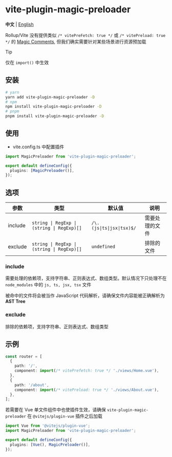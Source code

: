 # vite-plugin-magic-preloader

**中文** | [English](./README.md)

Rollup/Vite 没有提供类似 `/* vitePreFetch: true */` 或 `/* vitePreload: true */` 的 [Magic Comments](https://webpack.js.org/api/module-methods/#magic-comments), 但我们确实需要针对某些场景进行资源预加载

> [!TIP]
> 仅在 `import()` 中生效

## 安装

```bash
# yarn
yarn add vite-plugin-magic-preloader -D
# npm
npm install vite-plugin-magic-preloader -D
# pnpm
pnpm install vite-plugin-magic-preloader -D
```

## 使用

- vite.config.ts 中配置插件

```ts
import MagicPreloader from 'vite-plugin-magic-preloader';

export default defineConfig({
  plugins: [MagicPreloader()],
});
```

## 选项

| 参数    | 类型                                       | 默认值                    | 说明           |
| ------- | ------------------------------------------ | ------------------------- | -------------- |
| include | `string \| RegExp \| (string \| RegExp)[]` | `/\.(js\|ts\|jsx\|tsx)$/` | 需要处理的文件 |
| exclude | `string \| RegExp \| (string \| RegExp)[]` | `undefined`               | 排除的文件     |

### include

需要处理的依赖项，支持字符串、正则表达式、数组类型。默认情况下只处理不在 `node_modules` 中的 `js, ts, jsx, tsx` 文件

被命中的文件将会被当作 JavaScript 代码解析，请确保文件内容能被正确解析为 **AST Tree**

### exclude

排除的依赖项，支持字符串、正则表达式、数组类型

## 示例

```ts
const router = [
  {
    path: '/',
    component: import(/* vitePrefetch: true */ './views/Home.vue'),
  },
  {
    path: '/about',
    component: import(/* vitePreload: true */ './views/About.vue'),
  },
];
```

若需要在 Vue 单文件组件中也使插件生效，请确保 `vite-plugin-magic-preloader` 在 `@vitejs/plugin-vue` 插件之后加载

```ts
import Vue from '@vitejs/plugin-vue';
import MagicPreloader from 'vite-plugin-magic-preloader';

export default defineConfig({
  plugins: [Vue(), MagicPreloader()],
});
```
